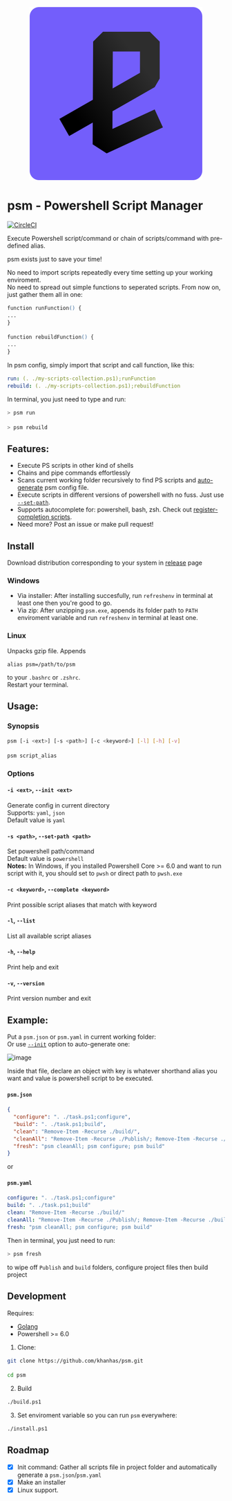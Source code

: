 <div align="center">
  <img src="https://github.com/khanhas/psm/blob/master/asset/icon.svg">
</div>

# psm - Powershell Script Manager 
[![CircleCI](https://circleci.com/gh/khanhas/psm/tree/master.svg?style=svg)](https://circleci.com/gh/khanhas/psm/tree/master)
 
Execute Powershell script/command or chain of scripts/command with pre-defined alias.  
  
psm exists just to save your time!  

No need to import scripts repeatedly every time setting up your working enviroment.   
No need to spread out simple functions to seperated scripts. From now on, just gather them all in one:  
```ps
function runFunction() {
...
}

function rebuildFunction() {
...
}
```

In psm config, simply import that script and call function, like this:
```yaml
run: (. ./my-scripts-collection.ps1);runFunction
rebuild: (. ./my-scripts-collection.ps1);rebuildFunction
```
In terminal, you just need to type and run:
```bash
> psm run

> psm rebuild
```

## Features:
- Execute PS scripts in other kind of shells
- Chains and pipe commands effortlessly
- Scans current working folder recursively to find PS scripts and [auto-generate](https://github.com/khanhas/psm/blob/master/README.md#-i-ext---init-ext) psm config file.
- Execute scripts in different versions of powershell with no fuss. Just use [`--set-path`](https://github.com/khanhas/psm/blob/master/README.md#-s-path---set-path-path).
- Supports autocomplete for: powershell, bash, zsh. Check out [register-completion scripts](https://github.com/khanhas/psm/tree/master/scripts/).
- Need more? Post an issue or make pull request!

## Install
Download distribution corresponding to your system in [release]() page
### Windows
- Via installer: After installing succesfully, run `refreshenv` in terminal at least one then you're good to go.
- Via zip: After unzipping `psm.exe`, appends its folder path to `PATH` enviroment variable and run `refreshenv` in terminal at least one.

### Linux
Unpacks gzip file.
Appends
```
alias psm=/path/to/psm
```
to your `.bashrc` or `.zshrc`.  
Restart your terminal.

## Usage:
### Synopsis
```bash
psm [-i <ext>] [-s <path>] [-c <keyword>] [-l] [-h] [-v] 

psm script_alias
```

### Options
#### `-i <ext>`, `--init <ext>`  
Generate config in current directory  
Supports: `yaml`, `json`  
Default value is `yaml`  

#### `-s <path>`, `--set-path <path>`
Set powershell path/command  
Default value is `powershell`  
**Notes:** In Windows, if you installed Powershell Core >= 6.0 and want to run script with it, you should set to `pwsh` or direct path to `pwsh.exe`

#### `-c <keyword>`, `--complete <keyword>`
Print possible script aliases that match with keyword

#### `-l`, `--list`
List all available script aliases

#### `-h`, `--help`
Print help and exit

#### `-v`, `--version`
Print version number and exit

## Example:
Put a `psm.json` or `psm.yaml` in current working folder:  
Or use [`--init`](https://github.com/khanhas/psm/blob/master/README.md#-i-ext---init-ext) option to auto-generate one:

![image](https://i.imgur.com/dRkgsOe.png)
  
Inside that file, declare an object with key is whatever shorthand alias you want and value is powershell script to be executed.   

#### `psm.json`
```json
{
  "configure": ". ./task.ps1;configure",
  "build": ". ./task.ps1;build",
  "clean": "Remove-Item -Recurse ./build/",
  "cleanAll": "Remove-Item -Recurse ./Publish/; Remove-Item -Recurse ./build/",
  "fresh": "psm cleanAll; psm configure; psm build"
}
```

or

#### `psm.yaml`
```yaml
configure: ". ./task.ps1;configure"
build: ". ./task.ps1;build"
clean: "Remove-Item -Recurse ./build/"
cleanAll: "Remove-Item -Recurse ./Publish/; Remove-Item -Recurse ./build/"
fresh: "psm cleanAll; psm configure; psm build"
```

Then in terminal, you just need to run:

```bash
> psm fresh
```

to wipe off `Publish` and `build` folders, configure project files then build project

## Development
Requires:
- [Golang](https://golang.org/dl/)
- Powershell >= 6.0

1. Clone:
```bash
git clone https://github.com/khanhas/psm.git

cd psm
```

2. Build
```bash
./build.ps1
```

3. Set enviroment variable so you can run `psm` everywhere:
```bash
./install.ps1
```

## Roadmap
- [x] Init command: Gather all scripts file in project folder and automatically generate a `psm.json`/`psm.yaml`
- [x] Make an installer
- [x] Linux support.
